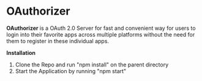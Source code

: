 # OAuthorizer

**OAuthorizer** is a OAuth 2.0 Server for fast and convenient way for users to login into their favorite apps across multiple platforms without the need for them to register in these individual apps.

**Installation**

1.  Clone the Repo and run "npm install" on the parent directory
2.  Start the Application by running "npm start"
